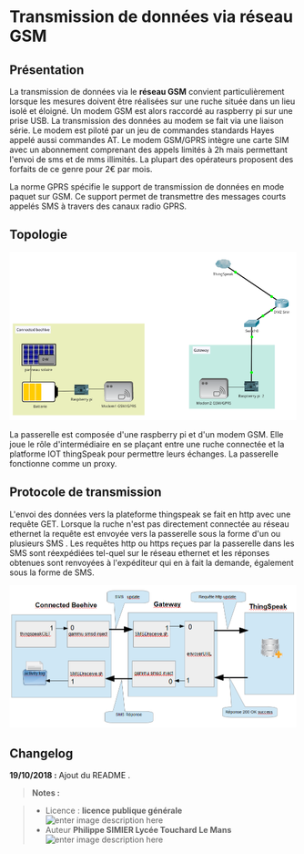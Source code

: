 ﻿# Transmission de données via réseau GSM

## Présentation
La transmission de données via le **réseau GSM** convient particulièrement lorsque les mesures doivent être réalisées sur une ruche située dans un lieu isolé et éloigné. Un modem GSM  est alors raccordé au raspberry pi sur une prise USB. La transmission des données au modem se fait  via une liaison série. Le modem est piloté par un jeu de commandes standards Hayes appelé aussi commandes AT. Le modem GSM/GPRS intègre une carte SIM  avec un abonnement comprenant des appels limités à 2h mais permettant l'envoi de sms et de mms illimités. La plupart des opérateurs proposent des forfaits de ce genre pour 2€ par mois.

La norme GPRS spécifie le support de transmission de données en mode paquet sur GSM. Ce support permet de transmettre des messages courts appelés SMS à travers des canaux radio GPRS.

## Topologie
![topologie transmission GSM ](/GSM/topologie.png)

La passerelle est  composée d'une raspberry pi et d'un modem GSM. Elle joue le rôle d'intermédiaire en se plaçant entre une ruche connectée et la platforme IOT thingSpeak  pour permettre  leurs échanges. La passerelle fonctionne comme un proxy.

## Protocole de transmission 
L'envoi des données vers la plateforme thingspeak se fait en http avec une requête  GET.  Lorsque la ruche n'est pas directement connectée au réseau ethernet la requête est envoyée vers la passerelle sous la forme d'un ou plusieurs SMS . 
Les requêtes http ou https reçues  par la passerelle dans les SMS sont  réexpédiées tel-quel sur le réseau ethernet et les réponses obtenues  sont renvoyées à l'expéditeur  qui en à fait la demande, également sous la forme de SMS. 
  
![process transmission ](/GSM/TransmissionSMS.png)

## Changelog

 **19/10/2018 :** Ajout du README . 
 
 
> **Notes :**


> - Licence : **licence publique générale** ![enter image description here](https://img.shields.io/badge/licence-GPL-green.svg)
> - Auteur **Philippe SIMIER Lycée Touchard Le Mans**
>  ![enter image description here](https://img.shields.io/badge/built-passing-green.svg)
<!-- TOOLBOX 

Génération des badges : https://shields.io/
Génération de ce fichier : https://stackedit.io/editor#



